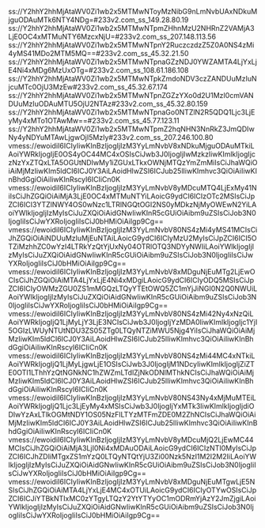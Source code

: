 ss://Y2hhY2hhMjAtaWV0Zi1wb2x5MTMwNToyMzNibG9nLmNvbUAxNDkuMjguODAuMTk6NTY4NDg=#233v2.com_ss_149.28.80.19
ss://Y2hhY2hhMjAtaWV0Zi1wb2x5MTMwNTpmZHhnMzU2NHRnZ2VAMjA3LjE0OC4xMTMuNTY6MzcxNjU=#233v2.com_ss_207.148.113.56
ss://Y2hhY2hhMjAtaWV0Zi1wb2x5MTMwNTpnY2RuczczdzZ5Z0A0NS4zMi4yMS41MDo2MTM5MQ==#233v2.com_ss_45.32.21.50
ss://Y2hhY2hhMjAtaWV0Zi1wb2x5MTMwNTpnaGZzNDJ0YWZAMTA4LjYxLjE4Ni4xMDg6MzUxOTg=#233v2.com_ss_108.61.186.108
ss://Y2hhY2hhMjAtaWV0Zi1wb2x5MTMwNTpkZmdoNDV3czZANDUuMzIuNjcuMTc0OjU3MzEw#233v2.com_ss_45.32.67.174
ss://Y2hhY2hhMjAtaWV0Zi1wb2x5MTMwNTpnZGZzYXo0d2U1MzI0cmVANDUuMzIuODAuMTU5OjU2NTAz#233v2.com_ss_45.32.80.159
ss://Y2hhY2hhMjAtaWV0Zi1wb2x5MTMwNTpnaGo0NTZlN2R5QDQ1Ljc3LjEyMy4xMTo1OTAwMw==#233v2.com_ss_45.77.123.11
ss://Y2hhY2hhMjAtaWV0Zi1wb2x5MTMwNTpmZ2hqNHN3NnRkZ3JmQDIwNy4yNDYuMTAwLjgwOjI5MzIy#233v2.com_ss_207.246.100.80
vmess://ewoidiI6ICIyIiwKInBzIjogIjIzM3YyLmNvbV8xNDkuMjguODAuMTkiLAoiYWRkIjogIjE0OS4yOC44MC4xOSIsCiJwb3J0IjogIjIwMzkzIiwKImlkIjogIjczNzYxZTQxLTA5OGUtNDIwMy1iZGUxLTkxOWNjMTQzYmZmMiIsCiJhaWQiOiAiMjMzIiwKIm5ldCI6ICJ0Y3AiLAoidHlwZSI6ICJub25lIiwKImhvc3QiOiAiIiwKInBhdGgiOiAiIiwKInRscyI6ICIiCn0K
vmess://ewoidiI6ICIyIiwKInBzIjogIjIzM3YyLmNvbV8yMDcuMTQ4LjExMy41NiIsCiJhZGQiOiAiMjA3LjE0OC4xMTMuNTYiLAoicG9ydCI6ICIzOTc2MSIsCiJpZCI6ICI3YTZlNWY4OS0wNzc1LTRlNGQtOGI2NS0yMDkzNjMyOWEwN2YiLAoiYWlkIjogIjIzMyIsCiJuZXQiOiAidGNwIiwKInR5cGUiOiAibm9uZSIsCiJob3N0IjogIiIsCiJwYXRoIjogIiIsCiJ0bHMiOiAiIgp9Cg==
vmess://ewoidiI6ICIyIiwKInBzIjogIjIzM3YyLmNvbV80NS4zMi4yMS41MCIsCiJhZGQiOiAiNDUuMzIuMjEuNTAiLAoicG9ydCI6ICIyMzU2MyIsCiJpZCI6ICI5OTZiMzhhZC0wYzI4LTRkYzQtYjUxNy04OTRlOTQ3NDYyNWIiLAoiYWlkIjogIjIzMyIsCiJuZXQiOiAidGNwIiwKInR5cGUiOiAibm9uZSIsCiJob3N0IjogIiIsCiJwYXRoIjogIiIsCiJ0bHMiOiAiIgp9Cg==
vmess://ewoidiI6ICIyIiwKInBzIjogIjIzM3YyLmNvbV8xMDguNjEuMTg2LjEwOCIsCiJhZGQiOiAiMTA4LjYxLjE4Ni4xMDgiLAoicG9ydCI6ICIyODQ5MSIsCiJpZCI6ICIyOWMzZGU0ZS1mMGQzLTQyYTEtOWQ5ZC1mYjJiNGI0N2Q0NWUiLAoiYWlkIjogIjIzMyIsCiJuZXQiOiAidGNwIiwKInR5cGUiOiAibm9uZSIsCiJob3N0IjogIiIsCiJwYXRoIjogIiIsCiJ0bHMiOiAiIgp9Cg==
vmess://ewoidiI6ICIyIiwKInBzIjogIjIzM3YyLmNvbV80NS4zMi42Ny4xNzQiLAoiYWRkIjogIjQ1LjMyLjY3LjE3NCIsCiJwb3J0IjogIjYzMDA0IiwKImlkIjogIjc1YjI5OGIzLWUyNTUtNDU3ZS05ZTg0LTQyNTZiMWU5Njg4YiIsCiJhaWQiOiAiMjMzIiwKIm5ldCI6ICJ0Y3AiLAoidHlwZSI6ICJub25lIiwKImhvc3QiOiAiIiwKInBhdGgiOiAiIiwKInRscyI6ICIiCn0K
vmess://ewoidiI6ICIyIiwKInBzIjogIjIzM3YyLmNvbV80NS4zMi44MC4xNTkiLAoiYWRkIjogIjQ1LjMyLjgwLjE1OSIsCiJwb3J0IjogIjM1NDcyIiwKImlkIjogIjZiZTE0OTI1LThhYzQtNGNkNC1hZWZmLTdlZjNkODNlMThkNCIsCiJhaWQiOiAiMjMzIiwKIm5ldCI6ICJ0Y3AiLAoidHlwZSI6ICJub25lIiwKImhvc3QiOiAiIiwKInBhdGgiOiAiIiwKInRscyI6ICIiCn0K
vmess://ewoidiI6ICIyIiwKInBzIjogIjIzM3YyLmNvbV80NS43Ny4xMjMuMTEiLAoiYWRkIjogIjQ1Ljc3LjEyMy4xMSIsCiJwb3J0IjogIjYxMTk3IiwKImlkIjogIjdiODIwYzAxLTlkOGMtNDY1OS05NzFlLTYzMTFmZDE0M2ZhNCIsCiJhaWQiOiAiMjMzIiwKIm5ldCI6ICJ0Y3AiLAoidHlwZSI6ICJub25lIiwKImhvc3QiOiAiIiwKInBhdGgiOiAiIiwKInRscyI6ICIiCn0K
vmess://ewoidiI6ICIyIiwKInBzIjogIjIzM3YyLmNvbV8yMDcuMjQ2LjEwMC44MCIsCiJhZGQiOiAiMjA3LjI0Ni4xMDAuODAiLAoicG9ydCI6ICIzNTI0MyIsCiJpZCI6ICJhZDliMTgxZS1mYzQ0LTQyNTQtYjU3Zi00Nzk5NzI1M2I2M2IiLAoiYWlkIjogIjIzMyIsCiJuZXQiOiAidGNwIiwKInR5cGUiOiAibm9uZSIsCiJob3N0IjogIiIsCiJwYXRoIjogIiIsCiJ0bHMiOiAiIgp9Cg==
vmess://ewoidiI6ICIyIiwKInBzIjogIjIzM3YyLmNvbV8xMDguNjEuMTgwLjE5NSIsCiJhZGQiOiAiMTA4LjYxLjE4MC4xOTUiLAoicG9ydCI6ICIyOTYwOSIsCiJpZCI6ICJiYTBkNTIxMC0zYTgyLTQzY2YtYTYyOC1mODRmYjAzY2JmZjgiLAoiYWlkIjogIjIzMyIsCiJuZXQiOiAidGNwIiwKInR5cGUiOiAibm9uZSIsCiJob3N0IjogIiIsCiJwYXRoIjogIiIsCiJ0bHMiOiAiIgp9Cg==
